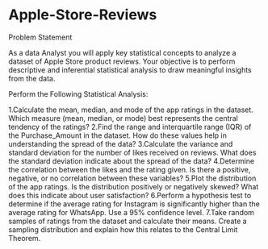 # Apple-Store-Reviews

Problem Statement

As a data Analyst you will apply key statistical concepts to analyze a dataset of Apple Store product reviews. Your objective is to perform descriptive and inferential statistical analysis to draw meaningful insights from the data.

Perform the Following Statistical Analysis:

1.Calculate the mean, median, and mode of the app ratings in the dataset. Which measure (mean, median, or mode) best represents the central tendency of the ratings?
2.Find the range and interquartile range (IQR) of the Purchase_Amount in the dataset. How do these values help in understanding the spread of the data?
3.Calculate the variance and standard deviation for the number of likes received on reviews. What does the standard deviation indicate about the spread of the data?
4.Determine the correlation between the likes and the rating given. Is there a positive, negative, or no correlation between these variables?
5.Plot the distribution of the app ratings. Is the distribution positively or negatively skewed? What does this indicate about user satisfaction?
6.Perform a hypothesis test to determine if the average rating for Instagram is significantly higher than the average rating for WhatsApp. Use a 95% confidence level.
7.Take random samples of ratings from the dataset and calculate their means. Create a sampling distribution and explain how this relates to the Central Limit Theorem.
